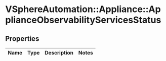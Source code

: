 # VSphereAutomation::Appliance::ApplianceObservabilityServicesStatus

## Properties
Name | Type | Description | Notes
------------ | ------------- | ------------- | -------------


